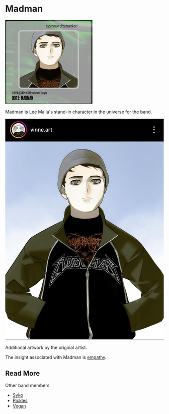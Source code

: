 # Madman

![img.png](../../Resources/madman/madman.png)

Madman is Lee Malia's stand-in character in the universe for the band.

![](../../Resources/madman/madman.jpg)

Additional artwork by the original artist.

The insight associated with Madman is [empathy](../lore/insight2-empathy).

## Read More

Other band members:

- [Syko](syko)
- [Pickles](pickles)
- [Vegan](vegan)
